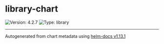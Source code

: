 # library-chart

![Version: 4.2.7](https://img.shields.io/badge/Version-4.2.7-informational?style=flat-square) ![Type: library](https://img.shields.io/badge/Type-library-informational?style=flat-square)

----------------------------------------------
Autogenerated from chart metadata using [helm-docs v1.13.1](https://github.com/norwoodj/helm-docs/releases/v1.13.1)
